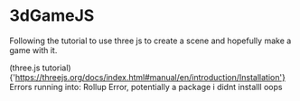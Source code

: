 # 3dGameJS
Following the tutorial to use three js to create a scene and hopefully make a game with it. 

(three.js tutorial){'https://threejs.org/docs/index.html#manual/en/introduction/Installation'}
Errors running into:
Rollup Error, potentially a package i didnt installl oops
